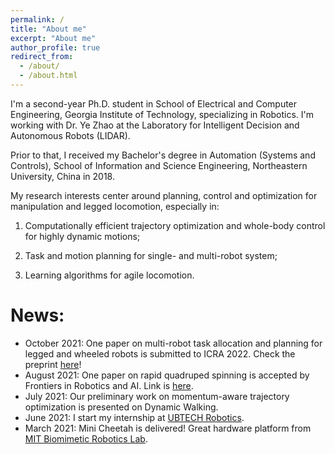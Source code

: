 ```yaml
---
permalink: /
title: "About me"
excerpt: "About me"
author_profile: true
redirect_from: 
  - /about/
  - /about.html
---
```

I'm a second-year Ph.D. student in School of Electrical and Computer Engineering, Georgia Institute of Technology, specializing in Robotics. I'm working with Dr. Ye Zhao at the Laboratory for Intelligent Decision and Autonomous Robots (LIDAR). 

Prior to that, I received my Bachelor's degree in Automation (Systems and Controls), School of Information and Science Engineering, Northeastern University, China in 2018.

My research interests center around planning, control and optimization for manipulation and legged locomotion, especially in: 

1) Computationally efficient trajectory optimization and whole-body control for highly dynamic motions; 

2) Task and motion planning for single- and multi-robot system;

3) Learning algorithms for agile locomotion.

News:
======
- October 2021: One paper on multi-robot task allocation and planning for legged and wheeled robots is submitted to ICRA 2022. Check the preprint [here](https://arxiv.org/pdf/2110.08436.pdf)!
- August 2021: One paper on rapid quadruped spinning is accepted by Frontiers in Robotics and AI. Link is [here](https://www.frontiersin.org/articles/10.3389/frobt.2021.724138/full). 
- July 2021: Our preliminary work on momentum-aware trajectory optimization is presented on Dynamic Walking.
- June 2021: I start my internship at [UBTECH Robotics](https://www.ubtrobot.com/?ls=en).
- March 2021: Mini Cheetah is delivered! Great hardware platform from [MIT Biomimetic Robotics Lab](https://biomimetics.mit.edu/). 

